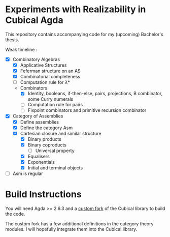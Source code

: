 # Experiments with Realizability in Cubical Agda

This repository contains accompanying code for my (upcoming) Bachelor's thesis.

Weak timeline :

- [x] Combinatory Algebras
  - [x] Applicative Structures
  - [x] Feferman structure on an AS
  - [x] Combinatorial completeness
  - [ ] Computation rule for $\lambda*$
  - Combinators
    - [x] Identity, booleans, if-then-else, pairs, projections, B combinator, some Curry numerals
    - [ ] Computation rule for pairs 
    - [ ] Fixpoint combinators and primitive recursion combinator
- [x] Category of Assemblies
  - [x] Define assemblies
  - [x] Define the category $\mathsf{Asm}$
  - [x] Cartesian closure and similar structure
    - [x] Binary products
    - [x] Binary coproducts
      - [ ] Universal property
    - [x] Equalisers
    - [x] Exponentials
    - [x] Initial and terminal objects
- [ ] $\mathsf{Asm}$ is regular

# Build Instructions

You will need Agda >= 2.6.3 and a [custom fork](https://github.com/rahulc29/cubical) of the Cubical library to build the code.

The custom fork has a few additional definitions in the category theory modules. I will hopefully integrate them into the Cubical library.

